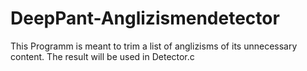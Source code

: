 # DeepPant-Anglizismendetector
This Programm is meant to trim a list of anglizisms of its unnecessary content. The result will be used in Detector.c